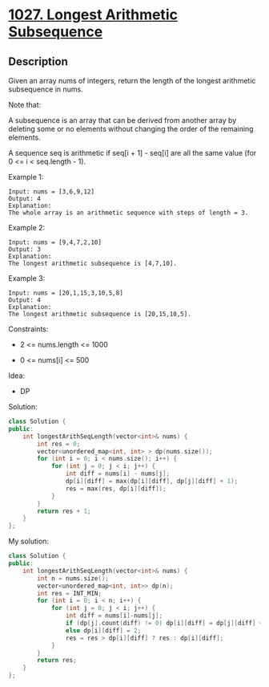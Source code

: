 # [1027. Longest Arithmetic Subsequence](https://leetcode.com/problems/longest-arithmetic-subsequence/description/)

## Description

Given an array nums of integers, return the length of the longest arithmetic subsequence in nums.


Note that: 

A subsequence is an array that can be derived from another array by deleting some or no elements without changing the order of the remaining elements.


A sequence seq is arithmetic if seq[i + 1] - seq[i] are all the same value (for 0 <= i < seq.length - 1).


Example 1:

```
Input: nums = [3,6,9,12]
Output: 4
Explanation:
The whole array is an arithmetic sequence with steps of length = 3.
```

Example 2:

```
Input: nums = [9,4,7,2,10]
Output: 3
Explanation:
The longest arithmetic subsequence is [4,7,10].
```

Example 3:

```
Input: nums = [20,1,15,3,10,5,8]
Output: 4
Explanation:
The longest arithmetic subsequence is [20,15,10,5].
```

Constraints:

- 2 <= nums.length <= 1000


- 0 <= nums[i] <= 500

Idea:

- DP


Solution:

```cpp
class Solution {
public:
    int longestArithSeqLength(vector<int>& nums) {
        int res = 0;
        vector<unordered_map<int, int> > dp(nums.size());
        for (int i = 0; i < nums.size(); i++) {
            for (int j = 0; j < i; j++) {
                int diff = nums[i] - nums[j];
                dp[i][diff] = max(dp[i][diff], dp[j][diff] + 1);
                res = max(res, dp[i][diff]);
            }
        }
        return res + 1;
    }
};
```

My solution:

```cpp
class Solution {
public:
    int longestArithSeqLength(vector<int>& nums) {
        int n = nums.size();
        vector<unordered_map<int, int>> dp(n);
        int res = INT_MIN;
        for (int i = 0; i < n; i++) {
            for (int j = 0; j < i; j++) {
                int diff = nums[i]-nums[j];
                if (dp[j].count(diff) != 0) dp[i][diff] = dp[j][diff] + 1;
                else dp[i][diff] = 2;
                res = res > dp[i][diff] ? res : dp[i][diff];
            }
        }
        return res;
    }
};
```